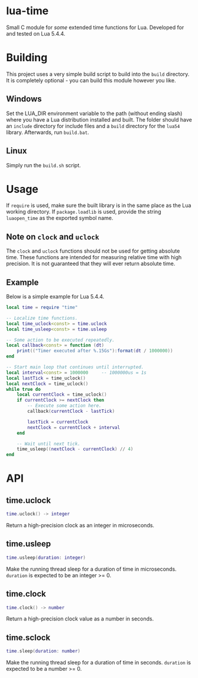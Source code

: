 # lua-time
Small C module for *some* extended time functions for Lua.
Developed for and tested on Lua 5.4.4.

# Building
This project uses a very simple build script to build into the `build` directory.
It is completely optional - you can build this module however you like.
## Windows
Set the LUA_DIR environment variable to the path (without ending slash) where you have a Lua distribution installed and built.
The folder should have an `include` directory for include files and a `build` directory for the `lua54` library.
Afterwards, run `build.bat`.
## Linux
Simply run the `build.sh` script.

# Usage
If `require` is used, make sure the built library is in the same place as the Lua working directory.
If `package.loadlib` is used, provide the string `luaopen_time` as the exported symbol name.
## Note on `clock` and `uclock`
The `clock` and `uclock` functions should not be used for getting absolute time.
These functions are intended for measuring relative time with high precision.
It is not guaranteed that they will ever return absolute time.
## Example
Below is a simple example for Lua 5.4.4.
```lua
local time = require "time"

-- Localize time functions.
local time_uclock<const> = time.uclock
local time_usleep<const> = time.usleep

-- Some action to be executed repeatedly.
local callback<const> = function (dt)
    print(("Timer executed after %.15Gs"):format(dt / 1000000))
end

-- Start main loop that continues until interrupted.
local interval<const> = 1000000     -- 1000000us = 1s
local lastTick = time_uclock()
local nextClock = time_uclock()
while true do
    local currentClock = time_uclock()
    if currentClock >= nextClock then
        -- Execute some action here.
        callback(currentClock - lastTick)

        lastTick = currentClock
        nextClock = currentClock + interval
    end

    -- Wait until next tick.
    time_usleep((nextClock - currentClock) // 4)
end
```

# API
## time.uclock
```lua
time.uclock() -> integer
```
Return a high-precision clock as an integer in microseconds.
## time.usleep
```lua
time.usleep(duration: integer)
```
Make the running thread sleep for a duration of time in microseconds.
`duration` is expected to be an integer >= 0.
## time.clock
```lua
time.clock() -> number
```
Return a high-precision clock value as a number in seconds.
## time.sclock
```lua
time.sleep(duration: number)
```
Make the running thread sleep for a duration of time in seconds.
`duration` is expected to be a number >= 0.
